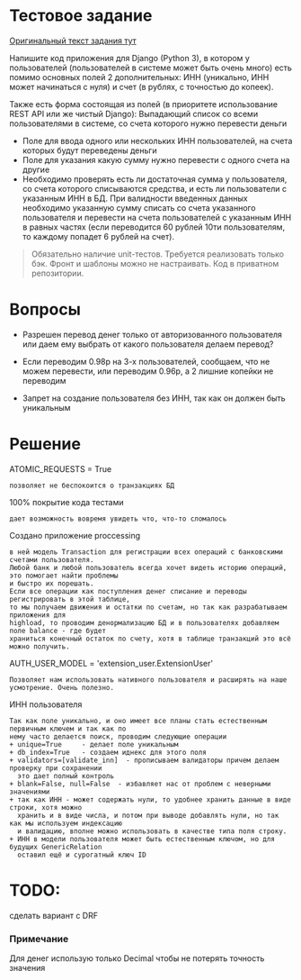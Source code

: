 # Тестовое задание

[Оригинальный текст задания тут](https://docs.google.com/document/d/1otqyCQ2N1Pn3i8L1LgSHBJvhjdvjXsVWChQzLiS-l68/edit)

Напишите код приложения для Django (Python 3), в котором у пользователей 
(пользователей в системе может быть очень много) есть помимо основных полей 2 дополнительных: 
ИНН (уникально, ИНН может начинаться с нуля) и счет (в рублях, с точностью до копеек). 

Также есть форма состоящая из полей (в приоритете  использование REST API или же чистый Django):
Выпадающий список со всеми пользователями в системе, со счета которого нужно перевести деньги

+ Поле для ввода одного или нескольких ИНН пользователей, на счета которых будут переведены деньги
+ Поле для указания какую сумму нужно перевести с одного счета на другие
+ Необходимо проверять есть ли достаточная сумма у пользователя, со счета которого списываются средства, 
и есть ли пользователи с указанным ИНН в БД. При валидности введенных данных необходимо указанную сумму 
списать со счета указанного пользователя и перевести на счета пользователей с указанным ИНН в 
равных частях (если переводится 60 рублей 10ти пользователям, то каждому попадет 6 рублей на счет).


> Обязательно наличие unit-тестов.
> Требуется реализовать только бэк. Фронт и шаблоны можно не настраивать.
> Код в приватном репозитории. 

# Вопросы

+ Разрешен перевод денег только от авторизованного пользователя 
или даем ему выбрать от какого пользователя делаем перевод?

+ Если переводим 0.98р на 3-х пользователей, сообщаем, что не можем перевести, или переводим 0.96р,
а 2 лишние копейки не переводим

+ Запрет на создание пользователя без ИНН, так как он должен быть уникальным


# Решение

ATOMIC_REQUESTS = True

    позволяет не беспокоится о транзакциях БД
    
100% покрытие кода тестами
    
    дает возможность вовремя увидеть что, что-то сломалось
    
Создано приложение proccessing

    в ней модель Transaction для регистрации всех операций с банковскими счетами пользователя.
    Любой банк и любой пользователь всегда хочет видеть историю операций, это помогает найти проблемы
    и быстро их порешать.
    Если все операции как поступления денег списание и переводы регистрировать в этой таблице,
    то мы получаем движения и остатки по счетам, но так как разрабатываем приложения для 
    highload, то проводим денормализацию БД и в пользователях добавляем поле balance - где будет
    храниться конечный остаток по счету, хотя в таблице транзакций это всё можно получить.
    
AUTH_USER_MODEL = 'extension_user.ExtensionUser'

    Позволяет нам использовать нативного пользователя и расширять на наше усмотрение. Очень полезно.

ИНН пользователя

    Так как поле уникально, и оно имеет все планы стать естественным первичным ключем и так как по
    нему часто делается поиск, проводим следующие операции 
    + unique=True     - делает поле уникальным
    + db_index=True   - создаем иднекс для этого поля
    + validators=[validate_inn]  - прописываем валидаторы причем делаем проверку при сохранении
      это дает полный контроль
    + blank=False, null=False  - избавляет нас от проблем с неверными значениями
    + так как ИНН - может содержать нули, то удобнее хранить данные в виде строки, хотя можно
      хранить и в виде числа, и потом при выводе добавлять нули, но так как мы используем индексацию
      и валидацию, вполне можно использовать в качестве типа поля строку.
    + ИНН в модели пользователя может быть естественным ключом, но для будущих GenericRelation 
      оставил ещё и сурогатный ключ ID

# TODO:

сделать вариант с DRF



### Примечание 

Для денег использую только Decimal чтобы не потерять точность значения
